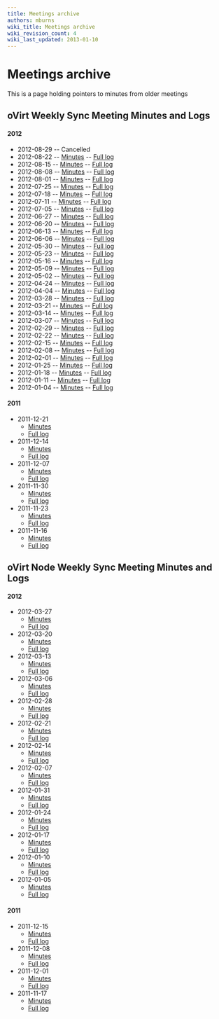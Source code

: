 ```yaml
---
title: Meetings archive
authors: mburns
wiki_title: Meetings archive
wiki_revision_count: 4
wiki_last_updated: 2013-01-10
---
```


# Meetings archive

This is a page holding pointers to minutes from older meetings

## oVirt Weekly Sync Meeting Minutes and Logs

#### 2012

*   2012-08-29 -- Cancelled
*   2012-08-22 -- [Minutes](http://ovirt.org/meetings/ovirt/2012/ovirt.2012-08-22-14.00.html) -- [Full log](http://ovirt.org/meetings/ovirt/2012/ovirt.2012-08-22-14.00.log.html)
*   2012-08-15 -- [Minutes](http://ovirt.org/meetings/ovirt/2012/ovirt.2012-08-15-14.01.html) -- [Full log](http://ovirt.org/meetings/ovirt/2012/ovirt.2012-08-15-14.01.log.html)
*   2012-08-08 -- [Minutes](http://ovirt.org/meetings/ovirt/2012/ovirt.2012-08-08-14.00.html) -- [Full log](http://ovirt.org/meetings/ovirt/2012/ovirt.2012-08-08-14.00.log.html)
*   2012-08-01 -- [Minutes](http://ovirt.org/meetings/ovirt/2012/ovirt.2012-08-01-14.00.html) -- [Full log](http://ovirt.org/meetings/ovirt/2012/ovirt.2012-08-01-14.00.log.html)
*   2012-07-25 -- [Minutes](http://ovirt.org/meetings/ovirt/2012/ovirt.2012-07-25-14.00.html) -- [Full log](http://ovirt.org/meetings/ovirt/2012/ovirt.2012-07-25-14.00.log.html)
*   2012-07-18 -- [Minutes](http://ovirt.org/meetings/ovirt/2012/ovirt.2012-07-18-14.00.html) -- [Full log](http://ovirt.org/meetings/ovirt/2012/ovirt.2012-07-18-14.00.log.html)
*   2012-07-11 -- [Minutes](http://ovirt.org/meetings/ovirt/2012/ovirt.2012-07-11-14.00.html) -- [Full log](http://ovirt.org/meetings/ovirt/2012/ovirt.2012-07-11-14.00.log.html)
*   2012-07-05 -- [Minutes](http://ovirt.org/meetings/ovirt/2012/ovirt.2012-07-05-14.00.html) -- [Full log](http://ovirt.org/meetings/ovirt/2012/ovirt.2012-07-05-14.00.log.html)
*   2012-06-27 -- [Minutes](http://ovirt.org/meetings/ovirt/2012/ovirt.2012-06-27-14.00.html) -- [Full log](http://ovirt.org/meetings/ovirt/2012/ovirt.2012-06-27-14.00.log.html)
*   2012-06-20 -- [Minutes](http://ovirt.org/meetings/ovirt/2012/ovirt.2012-06-20-14.00.html) -- [Full log](http://ovirt.org/meetings/ovirt/2012/ovirt.2012-06-20-14.00.log.html)
*   2012-06-13 -- [Minutes](http://ovirt.org/meetings/ovirt/2012/ovirt.2012-06-13-14.01.html) -- [Full log](http://ovirt.org/meetings/ovirt/2012/ovirt.2012-06-13-14.01.log.html)
*   2012-06-06 -- [Minutes](http://ovirt.org/meetings/ovirt/2012/ovirt.2012-06-06-14.01.html) -- [Full log](http://ovirt.org/meetings/ovirt/2012/ovirt.2012-06-06-14.01.log.html)
*   2012-05-30 -- [Minutes](http://ovirt.org/meetings/ovirt/2012/ovirt.2012-05-30-14.00.html) -- [Full log](http://ovirt.org/meetings/ovirt/2012/ovirt.2012-05-30-14.00.log.html)
*   2012-05-23 -- [Minutes](http://ovirt.org/meetings/ovirt/2012/ovirt.2012-05-23-14.00.html) -- [Full log](http://ovirt.org/meetings/ovirt/2012/ovirt.2012-05-23-14.00.log.html)
*   2012-05-16 -- [Minutes](http://ovirt.org/meetings/ovirt/2012/ovirt.2012-05-16-14.00.html) -- [Full log](http://ovirt.org/meetings/ovirt/2012/ovirt.2012-05-16-14.00.log.html)
*   2012-05-09 -- [Minutes](http://ovirt.org/meetings/ovirt/2012/ovirt.2012-05-09-14.00.html) -- [Full log](http://ovirt.org/meetings/ovirt/2012/ovirt.2012-05-09-14.00.log.html)
*   2012-05-02 -- [Minutes](http://ovirt.org/meetings/ovirt/2012/ovirt.2012-05-02-14.00.html) -- [Full log](http://ovirt.org/meetings/ovirt/2012/ovirt.2012-05-02-14.00.log.html)
*   2012-04-24 -- [Minutes](http://ovirt.org/meetings/ovirt/2012/ovirt.2012-04-24-14.00.html) -- [Full log](http://ovirt.org/meetings/ovirt/2012/ovirt.2012-04-24-14.00.log.html)
*   2012-04-04 -- [Minutes](http://ovirt.org/meetings/ovirt/2012/ovirt.2012-04-04-15.01.html) -- [Full log](http://ovirt.org/meetings/ovirt/2012/ovirt.2012-04-04-15.01.log.html)
*   2012-03-28 -- [Minutes](http://ovirt.org/meetings/ovirt/2012/ovirt.2012-03-28-15.01.html) -- [Full log](http://ovirt.org/meetings/ovirt/2012/ovirt.2012-03-28-15.01.log.html)
*   2012-03-21 -- [Minutes](http://ovirt.org/meetings/ovirt/2012/ovirt.2012-03-21-15.07.html) -- [Full log](http://ovirt.org/meetings/ovirt/2012/ovirt.2012-03-21-15.07.log.html)
*   2012-03-14 -- [Minutes](http://ovirt.org/meetings/ovirt/2012/ovirt.2012-03-14-15.02.html) -- [Full log](http://ovirt.org/meetings/ovirt/2012/ovirt.2012-03-14-15.02.log.html)
*   2012-03-07 -- [Minutes](http://ovirt.org/meetings/ovirt/2012/ovirt.2012-03-07-15.09.html) -- [Full log](http://ovirt.org/meetings/ovirt/2012/ovirt.2012-03-07-15.09.log.html)
*   2012-02-29 -- [Minutes](http://ovirt.org/meetings/ovirt/2012/ovirt.2012-02-29-15.02.html) -- [Full log](http://ovirt.org/meetings/ovirt/2012/ovirt.2012-02-29-15.02.log.html)
*   2012-02-22 -- [Minutes](http://ovirt.org/meetings/ovirt/2012/ovirt.2012-02-22-15.00.html) -- [Full log](http://ovirt.org/meetings/ovirt/2012/ovirt.2012-02-22-15.00.log.html)
*   2012-02-15 -- [Minutes](http://ovirt.org/meetings/ovirt/2012/ovirt.2012-02-15-15.01.html) -- [Full log](http://ovirt.org/meetings/ovirt/2012/ovirt.2012-02-15-15.01.log.html)
*   2012-02-08 -- [Minutes](http://ovirt.org/meetings/ovirt/2012/ovirt.2012-02-08-15.01.html) -- [Full log](http://ovirt.org/meetings/ovirt/2012/ovirt.2012-02-08-15.01.log.html)
*   2012-02-01 -- [Minutes](http://ovirt.org/meetings/ovirt/2012/ovirt.2012-02-01-15.02.html) -- [Full log](http://ovirt.org/meetings/ovirt/2012/ovirt.2012-02-01-15.02.log.html)
*   2012-01-25 -- [Minutes](http://ovirt.org/meetings/ovirt/2012/ovirt.2012-01-25-15.00.html) -- [Full log](http://ovirt.org/meetings/ovirt/2012/ovirt.2012-01-25-15.00.log.html)
*   2012-01-18 -- [Minutes](http://ovirt.org/meetings/ovirt/2012/ovirt.2012-01-18-15.08.html) -- [Full log](http://ovirt.org/meetings/ovirt/2012/ovirt.2012-01-18-15.08.log.html)
*   2012-01-11 -- [Minutes](http://ovirt.org/meetings/ovirt/2012/ovirt.2012-01-11-15.01.html) -- [Full log](http://ovirt.org/meetings/ovirt/2012/ovirt.2012-01-11-15.01.log.html)
*   2012-01-04 -- [Minutes](http://ovirt.org/meetings/ovirt/2012/ovirt.2012-01-04-15.01.html) -- [Full log](http://ovirt.org/meetings/ovirt/2012/ovirt.2012-01-04-15.01.log.html)

#### 2011

*   2011-12-21
    -   [Minutes](http://ovirt.org/meetings/ovirt/2011/ovirt.2011-12-21-15.00.html)
    -   [Full log](http://ovirt.org/meetings/ovirt/2011/ovirt.2011-12-21-15.00.log.html)
*   2011-12-14
    -   [Minutes](http://ovirt.org/meetings/ovirt/2011/ovirt.2011-12-14-15.00.html)
    -   [Full log](http://ovirt.org/meetings/ovirt/2011/ovirt.2011-12-14-15.00.log.html)
*   2011-12-07
    -   [Minutes](http://ovirt.org/meetings/ovirt/2011/ovirt.2011-12-07-15.00.html)
    -   [Full log](http://ovirt.org/meetings/ovirt/2011/ovirt.2011-12-07-15.00.log.html)
*   2011-11-30
    -   [Minutes](http://ovirt.org/meetings/ovirt/2011/ovirt.2011-11-30-15.00.html)
    -   [Full log](http://ovirt.org/meetings/ovirt/2011/ovirt.2011-11-30-15.00.log.html)
*   2011-11-23
    -   [Minutes](http://ovirt.org/meetings/ovirt/2011/ovirt.2011-11-23-15.00.html)
    -   [Full log](http://ovirt.org/meetings/ovirt/2011/ovirt.2011-11-23-15.00.log.html)
*   2011-11-16
    -   [Minutes](http://ovirt.org/meetings/ovirt/2011/ovirt.2011-11-16-15.00.html)
    -   [Full log](http://ovirt.org/meetings/ovirt/2011/ovirt.2011-11-16-15.00.log.html)

## oVirt Node Weekly Sync Meeting Minutes and Logs

#### 2012

*   2012-03-27
    -   [Minutes](http://ovirt.org/meetings/ovirt/2012/ovirt.2012-03-27-13.00.html)
    -   [Full log](http://ovirt.org/meetings/ovirt/2012/ovirt.2012-03-27-13.00.log.html)
*   2012-03-20
    -   [Minutes](http://ovirt.org/meetings/ovirt/2012/ovirt.2012-03-20-13.02.html)
    -   [Full log](http://ovirt.org/meetings/ovirt/2012/ovirt.2012-03-20-13.02.log.html)
*   2012-03-13
    -   [Minutes](http://ovirt.org/meetings/ovirt/2012/ovirt.2012-03-13-13.00.html)
    -   [Full log](http://ovirt.org/meetings/ovirt/2012/ovirt.2012-03-13-13.00.log.html)
*   2012-03-06
    -   [Minutes](http://ovirt.org/meetings/ovirt/2012/ovirt.2012-03-06-14.01.html)
    -   [Full log](http://ovirt.org/meetings/ovirt/2012/ovirt.2012-03-06-14.01.log.html)
*   2012-02-28
    -   [Minutes](http://ovirt.org/meetings/ovirt/2012/ovirt.2012-02-28-14.01.html)
    -   [Full log](http://ovirt.org/meetings/ovirt/2012/ovirt.2012-02-28-14.01.log.html)
*   2012-02-21
    -   [Minutes](http://ovirt.org/meetings/ovirt/2012/ovirt.2012-02-21-14.03.html)
    -   [Full log](http://ovirt.org/meetings/ovirt/2012/ovirt.2012-02-21-14.03.log.html)
*   2012-02-14
    -   [Minutes](http://ovirt.org/meetings/ovirt/2012/ovirt.2012-02-14-14.00.html)
    -   [Full log](http://ovirt.org/meetings/ovirt/2012/ovirt.2012-02-14-14.00.log.html)
*   2012-02-07
    -   [Minutes](http://ovirt.org/meetings/ovirt/2012/ovirt.2012-02-07-14.00.html)
    -   [Full log](http://ovirt.org/meetings/ovirt/2012/ovirt.2012-02-07-14.00.log.html)
*   2012-01-31
    -   [Minutes](http://ovirt.org/meetings/ovirt/2012/ovirt.2012-01-31-14.00.html)
    -   [Full log](http://ovirt.org/meetings/ovirt/2012/ovirt.2012-01-31-14.00.log.html)
*   2012-01-24
    -   [Minutes](http://ovirt.org/meetings/ovirt/2012/ovirt.2012-01-24-14.00.html)
    -   [Full log](http://ovirt.org/meetings/ovirt/2012/ovirt.2012-01-24-14.00.log.html)
*   2012-01-17
    -   [Minutes](http://ovirt.org/meetings/ovirt/2012/ovirt.2012-01-17-14.00.html)
    -   [Full log](http://ovirt.org/meetings/ovirt/2012/ovirt.2012-01-17-14.00.log.html)
*   2012-01-10
    -   [Minutes](http://ovirt.org/meetings/ovirt/2012/ovirt.2012-01-10-14.00.html)
    -   [Full log](http://ovirt.org/meetings/ovirt/2012/ovirt.2012-01-10-14.00.log.html)
*   2012-01-05
    -   [Minutes](http://ovirt.org/meetings/ovirt/2012/ovirt.2012-01-05-14.01.html)
    -   [Full log](http://ovirt.org/meetings/ovirt/2012/ovirt.2012-01-05-14.01.log.html)

#### 2011

*   2011-12-15
    -   [Minutes](http://ovirt.org/meetings/ovirt/2011/ovirt.2011-12-15-14.00.html)
    -   [Full log](http://ovirt.org/meetings/ovirt/2011/ovirt.2011-12-15-14.00.log.html)
*   2011-12-08
    -   [Minutes](http://ovirt.org/meetings/ovirt/2011/ovirt.2011-12-08-14.00.html)
    -   [Full log](http://ovirt.org/meetings/ovirt/2011/ovirt.2011-12-08-14.00.log.html)
*   2011-12-01
    -   [Minutes](http://ovirt.org/meetings/ovirt/2011/ovirt.2011-12-01-14.00.html)
    -   [Full log](http://ovirt.org/meetings/ovirt/2011/ovirt.2011-12-01-14.00.log.html)
*   2011-11-17
    -   [Minutes](http://ovirt.org/meetings/ovirt/2011/ovirt.2011-11-17-14.01.html)
    -   [Full log](http://ovirt.org/meetings/ovirt/2011/ovirt.2011-11-17-14.01.log.html)
